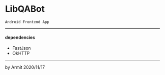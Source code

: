 # LibQABot

    Android Frontend App

----

#### dependencies

  - FastJson
  - OkHTTP

----

by Armit
2020/11/17 
